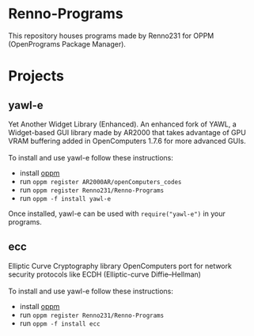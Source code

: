 # Renno-Programs
This repository houses programs made by Renno231 for OPPM (OpenPrograms Package Manager).

# Projects
## yawl-e
Yet Another Widget Library (Enhanced). An enhanced fork of YAWL, a Widget-based GUI library made by AR2000 that takes advantage of GPU VRAM buffering added in OpenComputers 1.7.6 for more advanced GUIs.
<br><br> To install and use yawl-e follow these instructions:
- install [oppm](https://ocdoc.cil.li/tutorial:program:oppm)
- run `oppm register AR2000AR/openComputers_codes`
- run `oppm register Renno231/Renno-Programs`
- run `oppm -f install yawl-e`

Once installed, yawl-e can be used with `require("yawl-e")` in your programs.

## ecc
Elliptic Curve Cryptography library OpenComputers port for network security protocols like ECDH (Elliptic-curve Diffie–Hellman)
<br><br> To install and use yawl-e follow these instructions:
- install [oppm](https://ocdoc.cil.li/tutorial:program:oppm)
- run `oppm register Renno231/Renno-Programs`
- run `oppm -f install ecc`
